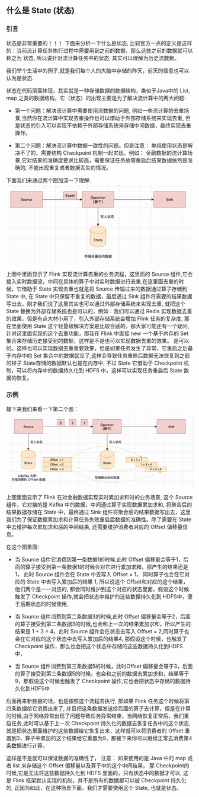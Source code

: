 ## 什么是 State (状态)   

### 引言    
状态是非常重要的！！！  下面来分析一下什么是状态, 比较官方一点的定义是这样的：当前流计算任务执行过程中需要用到之前的数据，那么这些之前的数据就可以称之为 状态, 所以说针对流计算任务中的状态, 其实可以理解为历史流数据。     

我们举个生活中的例子,就是我们每个人的大脑中存储的昨天，前天的信息也可以认为是状态.      

状态在代码层面体现，其实就是一种存储数据的数据结构，类似于Java中的 List, map 之类的数据结构，它（状态）的出现主要是为了解决流计算中的两大问题:      
* 第一个问题：解决流计算中需要使用流数据的问题, 例如一些流计算的去重场景,当然你在流计算中实现去重操作也可以借助于外部存储系统来实现去重, 但是状态的引入可以实现不依赖于外部存储系统来存储中间数据，最终实现去重操作。       

* 第二个问题：解决流计算中数据一致性的问题。但是注意： 单纯使用状态是解决不了的，需要结构 Checkpoint 机制一起实现。例如： 金融数据的流计算场景,它对结果的准确度要求比较高，需要保证任务故障重启后结果数据依然是准确的, 不能出现重复或者数据丢失的情况。         

下面我们来通过两个图加深一下理解:   
![state01](images/state01.png)  

上图中里面显示了 Flink 实现流计算去重的业务流程，这里面的 Source 组件,它会接入实时数据流，中间在具体的算子中对实时数据进行去重,在这里面去重的时候，它借助于 State 实现去重也就是将 Source 传输过来的数据通过算子存储到 State 中, 在 State 中只保留不重复的数据，最后通过 Sink 组件将需要的结果数据写出去，刚才我们说了这里其实也可以通过外部存储系统来实现去重, 就把这个 State 替换为外部存储系统也是可以的，例如：我们可以通过 Redis 实现数据去重的效果，但是有点大材小用了，引入外部存储系统会增加 Flink 任务的复杂度, 那在里面使用 State 这个轻量级解决方案是比较合适的，那大家可能还有一个疑问, 针对这里面实现的这个去重功能，那我在 Flink 中直接 new 一个基于内存的 Set 集合来存储历史接受到的数据，这样是不是也可以实现数据去重的效果。 是可以的。这样也可以实现数据去重重要效果，但是如果任务发生了异常，它重启之后基于内存中的 Set 集合中的数据就没了,这样会导致任务重启后数据无法恢复到之前的样子 State存储的数据默认也是在内存中, 不过 State 它借助于 Checkpoint 机制，可以将内存中的数据持久化到 HDFS 中，这样可以实现任务重启后 State 数据的恢复。  

### 示例 
接下来我们来看一下第二个图：    
![state02](images/state02.png)      

上图里面显示了 Flink 在对金融数据实现实时累加求和时的业务场景, 这个 Source 组件，它对接的是 Kafka 中的数据，中间通过算子实现数据累加求和, 将聚合后的结果数据存储在 State 中，最终通过 Sink 组件将聚合后的结果数据写出去，这里我们为了保证数据累加求和计算任务失败重启后数据的准确性。除了需要在 State 中去维护每次累加求和后的中间结果, 还需要维护消费者对应的 Offset 偏移量信息。  

在这个图里面:   
* 当 Source 组件它消费到第一条数据1的时候,此时 Offset 偏移量会等于1，后面的算子接受到第一条数据1的时候会对它进行累加求和，那产生的结果还是1， 此时 Source 组件会在 State 中去写入 Offset = 1， 同时算子也会在它对应的 State 中去写入累加后的结果 1, 所以说这个 Offset和对应的这个结果，他们两个是一一对应的, 都会同时维护到这个对应的状态里面，假设这个时候触发了 Checkpoint 操作,就会把状态中维护的这些数据持久化到 HDFS中，便于后期状态的时候使用,        

* 当 Source 组件消费到第二条数据3的时候,此时 Offset 偏移量会等于2，后面的算子接受到第二条数据3的时候,也会和上一次的结果累加求和，所以产生的结果是 1 + 3 = 4，此时 Source 组件会在状态去写入 Offset = 2,同时算子也会在它对应的这个状态中去写入累加后的结果4, 那假设这个时候，也触发了Checkpoint 操作，那么也会把这个状态中存储的这些数据持久化到HDFS中， 

* 当 Source 组件消费到第三条数据5的时候，此时Offset 偏移量会等于3，后面的算子接受到第三条数据5的时候，也会和之前的数据去累加求和，结果等于9，那假设这个时候也触发了 Checkpoint 操作,它也会把状态中存储的数据持久化到HDFS中      

后面再来新数据的话，也是按照这个流程去执行, 那如果 Flink 任务这个时候将第四条数据给它消费出来了, 并且把这条数据发送给后面的算子去计算，但是在计算的时候,由于网络异常出现了问题导致任务异常结束，当网络恢复正常后，我们重启任务,此时可以基于上一次 Checkpoint 持久化的数据去恢复任务中的这个状态, 就是把状态里面维护的这些数据给它恢复出来，这样就可以将消费者的 Offset 重置到3，算子中累加的这个结果给它重置为9，那接下来你可以继续正常去消费第4条数据进行计算。    

这样是不是就可以保证数据的准确性了， 注意： 如果使用的是 Java 中的 map 或者 list 来存储这个 Offset 偏移量以及算子中的这个中间结果， 那 Checkpoint的 时候,它是无法将这些数据持久化到 HDFS 里面的，只有状态中的数据才可以, 这是 Flink 框架默认实现的机制，并不是所有的数据都可以被 Checkpoint 持久化的, 正因为如此，在这种场景下面，我们才需要使用这个 State, 也就是状态。        










